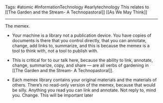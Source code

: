 Tags: #atomic #InformationTechnology #earlytechnology 
This relates to [[The Garden and the Stream- A Technopastoral]] [[As We May Think]]

---
The memex.  
- Your machine is a library not a publication device. You have copies of documents is there that you control directly, that you can annotate, change, add links to, summarize, and this is because the memex is a tool to think with, not a tool to publish with.  
- This is critical for to our talk here, because the ability to link, annotate, change, summarize, copy, and share —  are all verbs of gardening in [[The Garden and the Stream- A Technopastoral]].  

- Each memex library contains your original materials and the materials of others. There’s no read-only version of the memex, because that would be silly. Anything you read you can link and annotate. Not reply to, mind you. Change. This will be important later